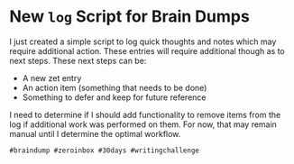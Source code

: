 # New `log` Script for Brain Dumps

I just created a simple script to log quick thoughts and notes which may
require additional action. These entries will require additional though
as to next steps. These next steps can be:

* A new zet entry
* An action item (something that needs to be done)
* Something to defer and keep for future reference

I need to determine if I should add functionality to remove items from
the log if additional work was performed on them. For now, that may
remain manual until I determine the optimal workflow.

    #braindump #zeroinbox #30days #writingchallenge
